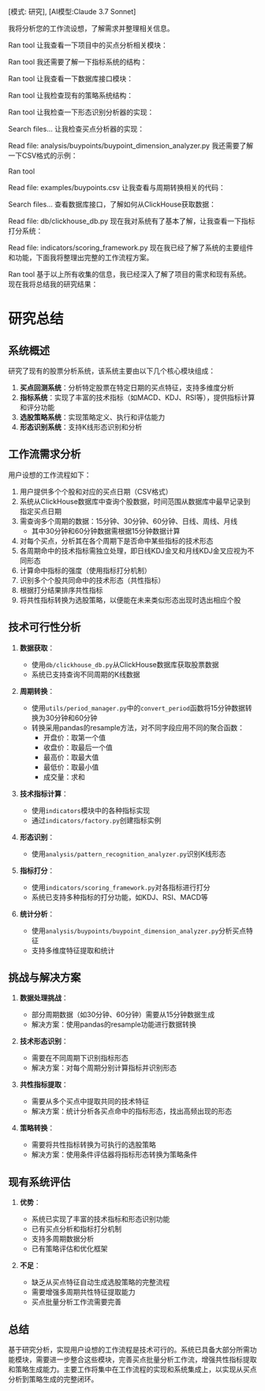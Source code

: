 [模式: 研究], [AI模型:Claude 3.7 Sonnet]

我将分析您的工作流设想，了解需求并整理相关信息。

Ran tool
让我查看一下项目中的买点分析相关模块：

Ran tool
我还需要了解一下指标系统的结构：

Ran tool
让我查看一下数据库接口模块：

Ran tool
让我检查现有的策略系统结构：

Ran tool
让我检查一下形态识别分析器的实现：

Search files...
让我检查买点分析器的实现：

Read file: analysis/buypoints/buypoint_dimension_analyzer.py
我还需要了解一下CSV格式的示例：

Ran tool

Read file: examples/buypoints.csv
让我查看与周期转换相关的代码：

Search files...
查看数据库接口，了解如何从ClickHouse获取数据：

Read file: db/clickhouse_db.py
现在我对系统有了基本了解，让我查看一下指标打分系统：

Read file: indicators/scoring_framework.py
现在我已经了解了系统的主要组件和功能，下面我将整理出完整的工作流程方案。

Ran tool
基于以上所有收集的信息，我已经深入了解了项目的需求和现有系统。现在我将总结我的研究结果：

# 研究总结

## 系统概述

研究了现有的股票分析系统，该系统主要由以下几个核心模块组成：

1. **买点回测系统**：分析特定股票在特定日期的买点特征，支持多维度分析
2. **指标系统**：实现了丰富的技术指标（如MACD、KDJ、RSI等），提供指标计算和评分功能
3. **选股策略系统**：实现策略定义、执行和评估能力
4. **形态识别系统**：支持K线形态识别和分析

## 工作流需求分析

用户设想的工作流程如下：

1. 用户提供多个个股和对应的买点日期（CSV格式）
2. 系统从ClickHouse数据库中查询个股数据，时间范围从数据库中最早记录到指定买点日期
3. 需查询多个周期的数据：15分钟、30分钟、60分钟、日线、周线、月线
   - 其中30分钟和60分钟数据需根据15分钟数据计算
4. 对每个买点，分析其在各个周期下是否命中某些指标的技术形态
5. 各周期命中的技术指标需独立处理，即日线KDJ金叉和月线KDJ金叉应视为不同形态
6. 计算命中指标的强度（使用指标打分机制）
7. 识别多个个股共同命中的技术形态（共性指标）
8. 根据打分结果排序共性指标
9. 将共性指标转换为选股策略，以便能在未来类似形态出现时选出相应个股

## 技术可行性分析

1. **数据获取**：
   - 使用`db/clickhouse_db.py`从ClickHouse数据库获取股票数据
   - 系统已支持查询不同周期的K线数据

2. **周期转换**：
   - 使用`utils/period_manager.py`中的`convert_period`函数将15分钟数据转换为30分钟和60分钟
   - 转换采用pandas的resample方法，对不同字段应用不同的聚合函数：
     - 开盘价：取第一个值
     - 收盘价：取最后一个值
     - 最高价：取最大值
     - 最低价：取最小值
     - 成交量：求和

3. **技术指标计算**：
   - 使用`indicators`模块中的各种指标实现
   - 通过`indicators/factory.py`创建指标实例

4. **形态识别**：
   - 使用`analysis/pattern_recognition_analyzer.py`识别K线形态

5. **指标打分**：
   - 使用`indicators/scoring_framework.py`对各指标进行打分
   - 系统已支持多种指标的打分功能，如KDJ、RSI、MACD等

6. **统计分析**：
   - 使用`analysis/buypoints/buypoint_dimension_analyzer.py`分析买点特征
   - 支持多维度特征提取和统计

## 挑战与解决方案

1. **数据处理挑战**：
   - 部分周期数据（如30分钟、60分钟）需要从15分钟数据生成
   - 解决方案：使用pandas的resample功能进行数据转换

2. **技术形态识别**：
   - 需要在不同周期下识别指标形态
   - 解决方案：对每个周期分别计算指标并识别形态

3. **共性指标提取**：
   - 需要从多个买点中提取共同的技术特征
   - 解决方案：统计分析各买点命中的指标形态，找出高频出现的形态

4. **策略转换**：
   - 需要将共性指标转换为可执行的选股策略
   - 解决方案：使用条件评估器将指标形态转换为策略条件

## 现有系统评估

1. **优势**：
   - 系统已实现了丰富的技术指标和形态识别功能
   - 已有买点分析和指标打分机制
   - 支持多周期数据分析
   - 已有策略评估和优化框架

2. **不足**：
   - 缺乏从买点特征自动生成选股策略的完整流程
   - 需要增强多周期共性特征提取能力
   - 买点批量分析工作流需要完善

## 总结

基于研究分析，实现用户设想的工作流程是技术可行的。系统已具备大部分所需功能模块，需要进一步整合这些模块，完善买点批量分析工作流，增强共性指标提取和策略生成能力。主要工作将集中在工作流程的实现和系统集成上，以实现从买点分析到策略生成的完整闭环。
